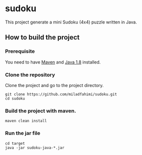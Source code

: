 # sudoku

This project generate a mini Sudoku (4x4) puzzle written in Java.

## How to build the project

### Prerequisite

You need to have [Maven](https://maven.apache.org/download.cgi) and [Java 1.8](http://www.oracle.com/technetwork/java/javase/downloads/index.html) installed.

### Clone the repository

Clone the project and go to the project directory.

```shell
git clone https://github.com/miladfahimi/sudoku.git
cd sudoku
```

### Build the project with maven.

```shell
maven clean install
```

### Run the jar file

```shell
cd target
java -jar sudoku-java-*.jar
```

